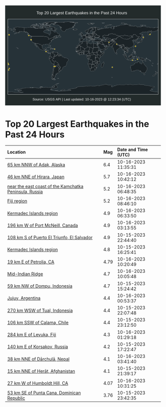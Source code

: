 ![Map](./map.png)

# Top 20 Largest Earthquakes in the Past 24 Hours

| Location | Mag | Date and Time (UTC) |
|:---|:---|:---|
| [65 km NNW of Adak, Alaska](https://earthquake.usgs.gov/earthquakes/eventpage/us6000lfvn) | 6.4 | 10-16-2023 11:35:31 |
| [46 km NNE of Hirara, Japan](https://earthquake.usgs.gov/earthquakes/eventpage/us6000lfvj) | 5.7 | 10-16-2023 10:42:12 |
| [near the east coast of the Kamchatka Peninsula, Russia](https://earthquake.usgs.gov/earthquakes/eventpage/us6000lfum) | 5.2 | 10-16-2023 06:48:35 |
| [Fiji region](https://earthquake.usgs.gov/earthquakes/eventpage/us6000lfv4) | 5.2 | 10-16-2023 08:46:10 |
| [Kermadec Islands region](https://earthquake.usgs.gov/earthquakes/eventpage/us6000lfur) | 4.9 | 10-16-2023 06:33:50 |
| [196 km W of Port McNeill, Canada](https://earthquake.usgs.gov/earthquakes/eventpage/us6000lftw) | 4.9 | 10-16-2023 03:13:55 |
| [108 km S of Puerto El Triunfo, El Salvador](https://earthquake.usgs.gov/earthquakes/eventpage/us6000lfsv) | 4.9 | 10-15-2023 22:44:40 |
| [Kermadec Islands region](https://earthquake.usgs.gov/earthquakes/eventpage/us6000lfr7) | 4.8 | 10-15-2023 16:25:41 |
| [19 km E of Petrolia, CA](https://earthquake.usgs.gov/earthquakes/eventpage/nc73947830) | 4.79 | 10-16-2023 10:20:49 |
| [Mid-Indian Ridge](https://earthquake.usgs.gov/earthquakes/eventpage/us6000lfvg) | 4.7 | 10-16-2023 10:05:48 |
| [59 km NW of Dompu, Indonesia](https://earthquake.usgs.gov/earthquakes/eventpage/us6000lfr1) | 4.7 | 10-15-2023 15:24:42 |
| [Jujuy, Argentina](https://earthquake.usgs.gov/earthquakes/eventpage/us6000lfti) | 4.4 | 10-16-2023 00:53:37 |
| [270 km WSW of Tual, Indonesia](https://earthquake.usgs.gov/earthquakes/eventpage/us6000lfsm) | 4.4 | 10-15-2023 22:07:48 |
| [106 km SSW of Calama, Chile](https://earthquake.usgs.gov/earthquakes/eventpage/us6000lfsy) | 4.4 | 10-15-2023 23:12:50 |
| [284 km E of Levuka, Fiji](https://earthquake.usgs.gov/earthquakes/eventpage/us6000lftm) | 4.3 | 10-16-2023 01:29:18 |
| [140 km E of Korsakov, Russia](https://earthquake.usgs.gov/earthquakes/eventpage/us6000lfrh) | 4.2 | 10-15-2023 17:22:47 |
| [38 km NNE of Dārchulā, Nepal](https://earthquake.usgs.gov/earthquakes/eventpage/us6000lfu1) | 4.1 | 10-16-2023 03:41:40 |
| [15 km NNE of Herāt, Afghanistan](https://earthquake.usgs.gov/earthquakes/eventpage/us6000lfsn) | 4.1 | 10-15-2023 21:39:17 |
| [27 km W of Humboldt Hill, CA](https://earthquake.usgs.gov/earthquakes/eventpage/nc73947835) | 4.07 | 10-16-2023 10:31:25 |
| [53 km SE of Punta Cana, Dominican Republic](https://earthquake.usgs.gov/earthquakes/eventpage/pr2023288001) | 3.76 | 10-15-2023 23:42:35 |
